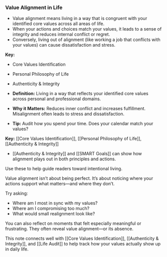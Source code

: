 ### Value Alignment in Life

- Value alignment means living in a way that is congruent with your identified core values across all areas of life.
- When your actions and choices match your values, it leads to a sense of integrity and reduces internal conflict or regret.
- Conversely, living out of alignment (like working a job that conflicts with your values) can cause dissatisfaction and stress.

**Key:**
- Core Values Identification
- Personal Philosophy of Life
- Authenticity & Integrity


- **Definition:** Living in a way that reflects your identified core values across personal and professional domains.
- **Why it Matters:** Reduces inner conflict and increases fulfillment. Misalignment often leads to stress and dissatisfaction.
- **Tip:** Audit how you spend your time. Does your calendar match your values?

**Key:** [[Core Values Identification]], [[Personal Philosophy of Life]], [[Authenticity & Integrity]]

- [[Authenticity & Integrity]] and [[SMART Goals]] can show how alignment plays out in both principles and actions.

Use these to help guide readers toward intentional living.


Value alignment isn’t about being perfect. It’s about noticing where your actions support what matters—and where they don’t.

Try asking:
- Where am I most in sync with my values?
- Where am I compromising too much?
- What would small realignment look like?

You can also reflect on moments that felt especially meaningful or frustrating. They often reveal value alignment—or its absence.

This note connects well with [[Core Values Identification]], [[Authenticity & Integrity]], and [[Life Audit]] to help track how your values actually show up in daily life.